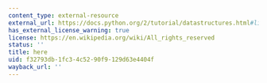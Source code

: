 ```yaml
---
content_type: external-resource
external_url: https://docs.python.org/2/tutorial/datastructures.html#list-comprehensions
has_external_license_warning: true
license: https://en.wikipedia.org/wiki/All_rights_reserved
status: ''
title: here
uid: f32793db-1fc3-4c52-90f9-129d63e4404f
wayback_url: ''
---
```

